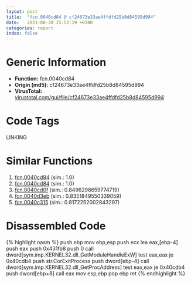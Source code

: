 ```yaml
---
layout: post
title:  "fcn.0040cd84 @ cf24673e33ae4ffdfd25b8d84595d994"
date:   2021-08-30 15:52:19 +0300
categories: report
index: false
---
```


# Generic Information
- **Function:** fcn.0040cd84
- **Origin (md5):** cf24673e33ae4ffdfd25b8d84595d994
- **VirusTotal:** [virustotal.com/gui/file/cf24673e33ae4ffdfd25b8d84595d994][virustotal_ref]

# Code Tags
<span class="tag" id="LINKING">LINKING</span>


# Similar Functions

1. [fcn.0040cd84][similar_1_ref] (sim.: 1.0)
2. [fcn.0040cd84][similar_2_ref] (sim.: 1.0)
3. [fcn.0040cd0f][similar_3_ref] (sim.: 0.8496298659774719)
4. [fcn.0040d3eb][similar_4_ref] (sim.: 0.8351849550339059)
5. [fcn.0040c315][similar_5_ref] (sim.: 0.8172252002843297)


# Disassembled Code

{% highlight nasm %}
push ebp
mov ebp,esp
push ecx
lea eax,[ebp-4]
push eax
push 0x431fb8
push 0
call dword[sym.imp.KERNEL32.dll_GetModuleHandleExW]
test eax,eax
je 0x40cdb4
push str.CorExitProcess
push dword[ebp-4]
call dword[sym.imp.KERNEL32.dll_GetProcAddress]
test eax,eax
je 0x40cdb4
push dword[ebp+8]
call eax
mov esp,ebp
pop ebp
ret 
{% endhighlight %}


[similar_1_ref]: /report/fcn.0040cd84@f78d51601618ac7bfc804cdef0537db9
[similar_2_ref]: /report/fcn.0040cd84@c299206e1e94de2392d4dd9464d03d54
[similar_3_ref]: /report/fcn.0040cd0f@91990b2a71b4496d16eeca2a1944c7d3
[similar_4_ref]: /report/fcn.0040d3eb@90aa43862e75a7f78f2655241632f0e5
[similar_5_ref]: /report/fcn.0040c315@c5a9328b4292c431a6e3f48185308528
[virustotal_ref]: https://www.virustotal.com/gui/file/cf24673e33ae4ffdfd25b8d84595d994